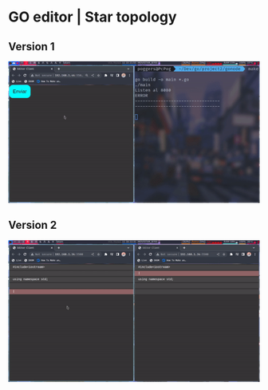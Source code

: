 # GO editor | Star topology

## Version 1
<img src="editorclient/img/editor.gif">

## Version 2
<img src="editorclient/img/editor2.gif">
